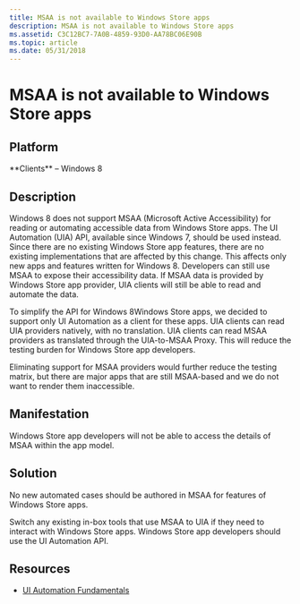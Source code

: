 ```yaml
---
title: MSAA is not available to Windows Store apps
description: MSAA is not available to Windows Store apps
ms.assetid: C3C12BC7-7A0B-4859-93D0-AA78BC06E90B
ms.topic: article
ms.date: 05/31/2018
---
```


# MSAA is not available to Windows Store apps

## Platform

<dl> **Clients** – Windows 8  
</dl>

## Description

Windows 8 does not support MSAA (Microsoft Active Accessibility) for reading or automating accessible data from Windows Store apps. The UI Automation (UIA) API, available since Windows 7, should be used instead. Since there are no existing Windows Store app features, there are no existing implementations that are affected by this change. This affects only new apps and features written for Windows 8. Developers can still use MSAA to expose their accessibility data. If MSAA data is provided by Windows Store app provider, UIA clients will still be able to read and automate the data.

To simplify the API for Windows 8Windows Store apps, we decided to support only UI Automation as a client for these apps. UIA clients can read UIA providers natively, with no translation. UIA clients can read MSAA providers as translated through the UIA-to-MSAA Proxy. This will reduce the testing burden for Windows Store app developers.

Eliminating support for MSAA providers would further reduce the testing matrix, but there are major apps that are still MSAA-based and we do not want to render them inaccessible.

## Manifestation

Windows Store app developers will not be able to access the details of MSAA within the app model.

## Solution

No new automated cases should be authored in MSAA for features of Windows Store apps.

Switch any existing in-box tools that use MSAA to UIA if they need to interact with Windows Store apps. Windows Store app developers should use the UI Automation API.

## Resources

-   [UI Automation Fundamentals](https://msdn.microsoft.com/library/windows/desktop/ee684009(v=vs.85).aspx)

 

 




